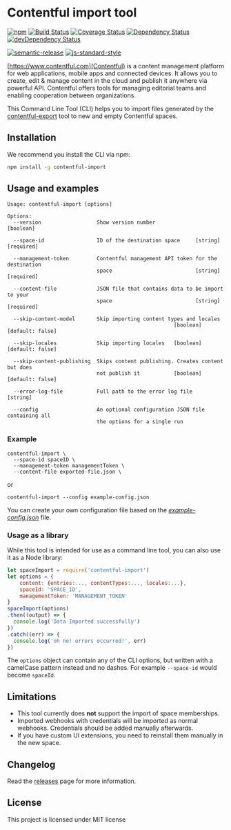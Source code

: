# Contentful import tool

[![npm](https://img.shields.io/npm/v/contentful-import.svg)](https://www.npmjs.com/package/contentful-import) [![Build Status](https://travis-ci.org/contentful/contentful-import.svg?branch=master)](https://travis-ci.org/contentful/contentful-import) [![Coverage Status](https://coveralls.io/repos/github/contentful/contentful-import/badge.svg?branch=master)](https://coveralls.io/github/contentful/contentful-import?branch=master) [![Dependency Status](https://david-dm.org/contentful/contentful-import.svg)](https://david-dm.org/contentful/contentful-import) [![devDependency Status](https://david-dm.org/contentful/contentful-import/dev-status.svg)](https://david-dm.org/contentful/contentful-import#info=devDependencies)

[![semantic-release](https://img.shields.io/badge/%20%20%F0%9F%93%A6%F0%9F%9A%80-semantic--release-e10079.svg)](https://github.com/semantic-release/semantic-release) [![js-standard-style](https://img.shields.io/badge/code%20style-standard-brightgreen.svg)](http://standardjs.com/)

[https://www.contentful.com](Contentful) is a content management platform for web applications, mobile apps and connected devices. It allows you to create, edit & manage content in the cloud and publish it anywhere via powerful API. Contentful offers tools for managing editorial teams and enabling cooperation between organizations.

This Command Line Tool (CLI) helps you to import files generated by the [contentful-export](https://github.com/contentful/contentful-export) tool to new and empty Contentful spaces.

## Installation

We recommend you install the CLI via npm:

```bash
npm install -g contentful-import
```

## Usage and examples

```
Usage: contentful-import [options]

Options:
  --version                  Show version number                       [boolean]

  --space-id                 ID of the destination space     [string] [required]

  --management-token         Contentful management API token for the destination
                             space                           [string] [required]

  --content-file             JSON file that contains data to be import to your
                             space                           [string] [required]

  --skip-content-model       Skip importing content types and locales
                                                      [boolean] [default: false]

  --skip-locales             Skip importing locales   [boolean] [default: false]

  --skip-content-publishing  Skips content publishing. Creates content but does
                             not publish it           [boolean] [default: false]

  --error-log-file           Full path to the error log file            [string]

  --config                   An optional configuration JSON file containing all
                             the options for a single run
```

### Example

```shell
contentful-import \
  --space-id spaceID \
  --management-token managementToken \
  --content-file exported-file.json \
```

or

```shell
contentful-import --config example-config.json
```

You can create your own configuration file based on the [_example-config.json_](example-config.json) file.

### Usage as a library

While this tool is intended for use as a command line tool, you can also use it as a Node library:

```javascript
let spaceImport = require('contentful-import')
let options = {
    content: {entries:..., contentTypes:..., locales:...},
    spaceId: 'SPACE_ID',
    managementToken: 'MANAGEMENT_TOKEN'
}
spaceImport(options)
.then((output) => {
  console.log('Data Imported successfully')
})
.catch((err) => {
  console.log('oh no! errors occurred!', err)
})
```

The `options` object can contain any of the CLI options, but written with a camelCase pattern instead and no dashes. For example `--space-id` would become `spaceId`.

## Limitations

- This tool currently does **not** support the import of space memberships.
- Imported webhooks with credentials will be imported as normal webhooks. Credentials should be added manually afterwards.
- If you have custom UI extensions, you need to reinstall them manually in the new space.

## Changelog

Read the [releases](https://github.com/contentful/contentful-import/releases) page for more information.

## License

This project is licensed under MIT license

[1]: https://www.contentful.com

